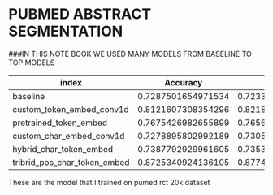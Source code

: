 # PUBMED ABSTRACT SEGMENTATION
###IN THIS NOTE BOOK WE USED MANY MODELS FROM BASELINE TO TOP MODELS

|index|Accuracy|Precision|F1\_score|Recall|
|---|---|---|---|---|
|baseline|0\.7287501654971534|0\.7233706887108281|0\.7100887574597206|0\.7287501654971534|
|custom\_token\_embed\_conv1d|0\.8121607308354296|0\.8218842792726962|0\.8150497323834135|0\.8121607308354296|
|pretrained\_token\_embed|0\.7675426982655899|0\.7656447147201143|0\.7630869620768698|0\.7675426982655899|
|custom\_char\_embed\_conv1d|0\.7278895802992189|0\.7305237695915626|0\.7256307986806187|0\.7278895802992189|
|hybrid\_char\_token\_embed|0\.7387792929961605|0\.7353931288809079|0\.7343036633240125|0\.7387792929961605|
|tribrid\_pos\_char\_token\_embed|0\.8725340924136105|0\.877473635792288|0\.8687114766630712|0\.8725340924136105|

These are the model that I trained on pumed rct 20k dataset 

